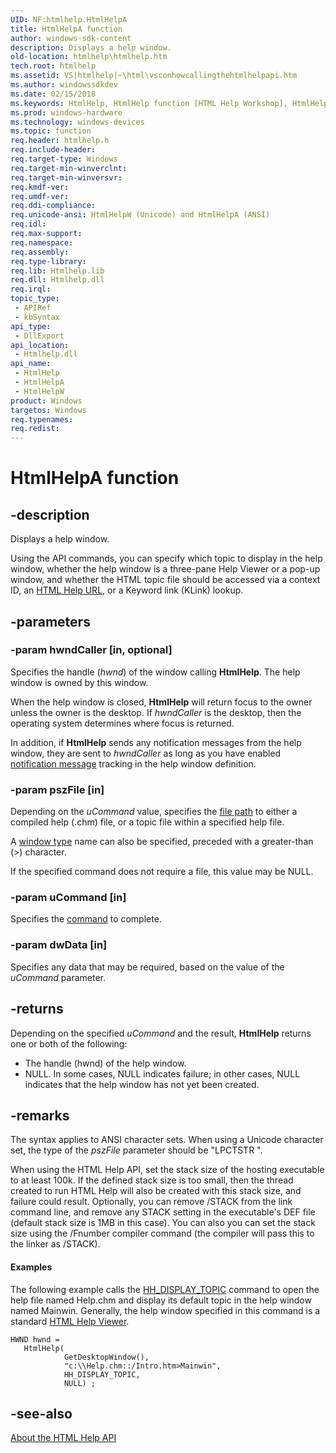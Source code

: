 ```yaml
---
UID: NF:htmlhelp.HtmlHelpA
title: HtmlHelpA function
author: windows-sdk-content
description: Displays a help window.
old-location: htmlhelp\htmlhelp.htm
tech.root: htmlhelp
ms.assetid: VS|htmlhelp|~\html\vsconhowcallingthehtmlhelpapi.htm
ms.author: windowssdkdev
ms.date: 02/15/2018
ms.keywords: HtmlHelp, HtmlHelp function [HTML Help Workshop], HtmlHelpA, HtmlHelpW, htmlhelp.htmlhelp, htmlhelp/HtmlHelp, htmlhelp/HtmlHelpA, htmlhelp/HtmlHelpW
ms.prod: windows-hardware
ms.technology: windows-devices
ms.topic: function
req.header: htmlhelp.h
req.include-header: 
req.target-type: Windows
req.target-min-winverclnt: 
req.target-min-winversvr: 
req.kmdf-ver: 
req.umdf-ver: 
req.ddi-compliance: 
req.unicode-ansi: HtmlHelpW (Unicode) and HtmlHelpA (ANSI)
req.idl: 
req.max-support: 
req.namespace: 
req.assembly: 
req.type-library: 
req.lib: Htmlhelp.lib
req.dll: Htmlhelp.dll
req.irql: 
topic_type:
 - APIRef
 - kbSyntax
api_type:
 - DllExport
api_location:
 - Htmlhelp.dll
api_name:
 - HtmlHelp
 - HtmlHelpA
 - HtmlHelpW
product: Windows
targetos: Windows
req.typenames: 
req.redist: 
---
```


# HtmlHelpA function


## -description


Displays a help window.

Using the API commands, you can specify which topic to display in the help window, whether the help window is a three-pane Help Viewer or a pop-up window, and whether the HTML topic file should be accessed via a context ID, an <a href="https://msdn.microsoft.com/en-us/library/ms524236(v=VS.85).aspx">HTML Help URL</a>, or a Keyword link (KLink) lookup. 


## -parameters




### -param hwndCaller [in, optional]

Specifies the handle (<i>hwnd</i>) of the window calling <b>HtmlHelp</b>. The help window is owned by this window. 



When the help window is closed, <b>HtmlHelp</b> will return focus to the owner unless the owner is the desktop. If <i>hwndCaller</i> is the desktop, then the operating system determines where focus is returned.

In addition, if <b>HtmlHelp</b> sends any notification messages from the help window, they are sent to <i>hwndCaller</i> as long as you have enabled <a href="https://msdn.microsoft.com/en-us/library/ms524237(v=VS.85).aspx">notification message</a> tracking in the help window definition.


### -param pszFile [in]

Depending on the <i>uCommand</i> value, specifies the <a href="https://msdn.microsoft.com/en-us/library/ms524236(v=VS.85).aspx">file path</a> to either a compiled help (.chm) file, or a topic file within a specified help file. 



A <a href="https://msdn.microsoft.com/en-us/library/ms644703(v=VS.85).aspx">window type</a> name can also be specified, preceded with a greater-than (&gt;) character.

If the specified command does not require a file, this value may be NULL.


### -param uCommand [in]

Specifies the <a href="https://msdn.microsoft.com/en-us/library/ms644704(v=VS.85).aspx">command</a> to complete.


### -param dwData [in]

Specifies any data that may be required, based on the value of the <i>uCommand</i> parameter.


## -returns



Depending on the specified <i>uCommand</i> and the result, <b>HtmlHelp</b> returns one or both of the following: 

<ul>
<li>The handle (hwnd) of the help window.</li>
<li>NULL. In some cases, NULL indicates failure; in other cases, NULL indicates that the help window has not yet been created. </li>
</ul>



## -remarks



The  syntax applies to ANSI character sets.  When using a Unicode character set, the type of the <i>pszFile</i> parameter should be "LPCTSTR  ".

When using the HTML Help API, set the stack size of the hosting executable to at least 100k. If the defined stack size is too small, then the thread created to run HTML Help will also be created with this stack size, and failure could result. Optionally, you can remove /STACK from the link command line, and remove any STACK setting in the executable's DEF file (default stack size is 1MB in this case). You can also you can set the stack size using the /Fnumber compiler command (the compiler will pass this to the linker as /STACK).


#### Examples

The following example calls the <a href="https://msdn.microsoft.com/en-us/library/ms670084(v=VS.85).aspx">HH_DISPLAY_TOPIC</a> command to open the help file named Help.chm and display its default topic in the help window named Mainwin. Generally, the help window specified in this command is a standard <a href="https://msdn.microsoft.com/en-us/library/ms524435(v=VS.85).aspx">HTML Help Viewer</a>. 


```
HWND hwnd =
   HtmlHelp(
            GetDesktopWindow(),
            "c:\\Help.chm::/Intro.htm>Mainwin",
            HH_DISPLAY_TOPIC,
            NULL) ;
```





## -see-also




<a href="https://msdn.microsoft.com/en-us/library/ms524255(v=VS.85).aspx">About the HTML Help API</a>
 

 

